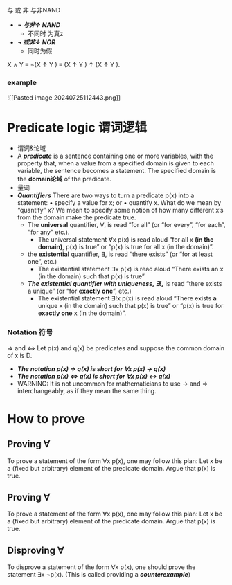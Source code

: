 

与
或
非
与非NAND
- ***¬ 与非↑ NAND***
	- 不同时 为真z
- ***¬ 或非↓ NOR***
	- 同时为假

X ∧ Y ≡ ¬(X ↑ Y ) ≡ (X ↑ Y ) ↑ (X ↑ Y ).
### example
![[Pasted image 20240725112443.png]]


# Predicate logic 谓词逻辑
- 谓词&论域
- A ***predicate*** is a sentence containing one or more variables, with the property that, when a value from a specified domain is given to each variable, the sentence becomes a statement. 
The specified domain is the **domain论域** of the predicate.
- 量词
- ***Quantifiers*** There are two ways to turn a predicate p(x) into a statement: • specify a value for x; or • quantify x. What do we mean by “quantify” x? We mean to specify some notion of how many different x’s from the domain make the predicate true.
	- The **universal** quantifier, ∀, is read “for all” (or “for every”, “for each”, “for any” etc.). 
		- The universal statement ∀x p(x) is read aloud “for all x **(in the domain)**, p(x) is true” or “p(x) is true for all x (in the domain)”.
	- the **existential** quantifier, ∃, is read “there exists” (or “for at least one”, etc.) 
		- The existential statement ∃x p(x) is read aloud “There exists an x (in the domain) such that p(x) is true” 
	- ***The existential quantifier with uniqueness, ∃!,*** is read “there exists a unique” (or “for **exactly one**”, etc.) 
		- The existential statement ∃!x p(x) is read aloud “There exists **a** unique x (in the domain) such that p(x) is true” or “p(x) is true for **exactly one** x (in the domain)”.


### Notation 符号
⇒ and ⇔ Let p(x) and q(x) be predicates and suppose the common domain of x is D. 
- ***The notation p(x) ⇒ q(x) is short for ∀x p(x) → q(x)*** 
- ***The notation p(x) ⇔ q(x) is short for ∀x p(x) ↔ q(x)*** 
- WARNING: It is not uncommon for mathematicians to use → and ⇒ interchangeably, as if they mean the same thing.

# How to prove 

## Proving ∀
To prove a statement of the form ∀x p(x), one may follow this plan: Let x be a (fixed but arbitrary) element of the predicate domain. Argue that p(x) is true.

## Proving ∀
To prove a statement of the form ∀x p(x), one may follow this plan: Let x be a (fixed but arbitrary) element of the predicate domain. Argue that p(x) is true. 


## Disproving ∀
To disprove a statement of the form ∀x p(x), one should prove the statement ∃x ¬p(x). (This is called providing a ***counterexample***)



